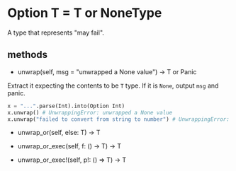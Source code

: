 # Option T = T or NoneType

A type that represents "may fail".

## methods

* unwrap(self, msg = "unwrapped a None value") -> T or Panic

Extract it expecting the contents to be `T` type. If it is `None`, output `msg` and panic.

```python
x = "...".parse(Int).into(Option Int)
x.unwrap() # UnwrappingError: unwrapped a None value
x.unwrap("failed to convert from string to number") # UnwrappingError: failed to convert from string to number
```

* unwrap_or(self, else: T) -> T

* unwrap_or_exec(self, f: () -> T) -> T

* unwrap_or_exec!(self, p!: () => T) -> T